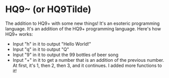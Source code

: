 # HQ9~ (or HQ9Tilde)
The addition to HQ9+ with some new things!
It's an esoteric programming language. It's an addition of the HQ9+ programming language. Here's how HQ9+ works:
- Input "h" in it to output "Hello World!"
- Input "q" in it to output "Q"
- Input "9" in it to output the 99 bottles of beer song
- Input "+" in it to get a number that is an addition of the previous number. At first, it's 1, then 2, then 3, and it continues.
I added more functions to it!
